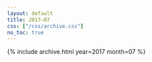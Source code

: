 ```yaml
---
layout: default
title: 2017–07
css: ["/css/archive.css"]
no_toc: true
---
```


{% include archive.html year=2017 month=07 %}
